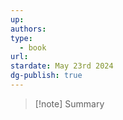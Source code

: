 ```yaml
---
up: 
authors: 
type:
  - book
url: 
stardate: May 23rd 2024
dg-publish: true
---
```

> [!note] Summary